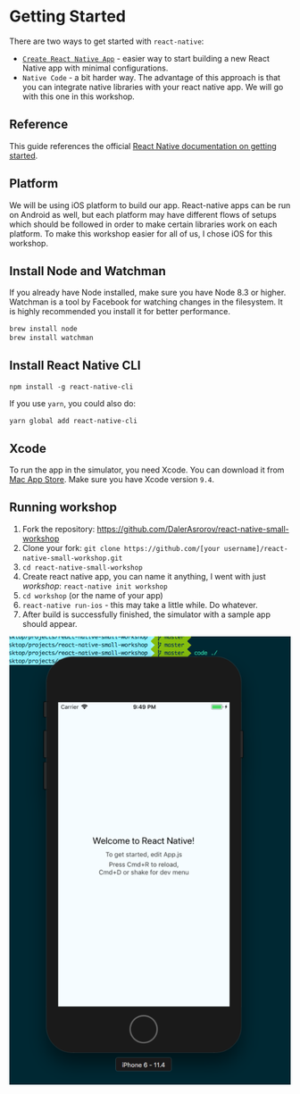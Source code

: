 # Getting Started

There are two ways to get started with `react-native`:

- [`Create React Native App`](https://github.com/react-community/create-react-native-app) - easier way to start building a new React Native app with minimal configurations.
- `Native Code` - a bit harder way. The advantage of this approach is that you can integrate native libraries with your react native app. We will go with this one in this workshop.

## Reference
This guide references the official [React Native documentation on getting started](https://facebook.github.io/react-native/docs/getting-started).

## Platform
We will be using iOS platform to build our app. React-native apps can be run on Android as well, but each platform may have different flows of setups which should be followed in order to make certain libraries work on each platform. To make this workshop easier for all of us, I chose iOS for this workshop.

## Install Node and Watchman
If you already have Node installed, make sure you have Node 8.3 or higher. Watchman is a tool by Facebook for watching changes in the filesystem. It is highly recommended you install it for better performance.
```shell
brew install node
brew install watchman
```

## Install React Native CLI
```shell
npm install -g react-native-cli
```
If you use `yarn`, you could also do:
```shell
yarn global add react-native-cli
```

## Xcode
To run the app in the simulator, you need Xcode. You can download it from [Mac App Store](https://itunes.apple.com/us/app/xcode/id497799835?mt=12). Make sure you have Xcode version `9.4`.

## Running workshop

1. Fork the repository: https://github.com/DalerAsrorov/react-native-small-workshop
2. Clone your fork: `git clone https://github.com/[your username]/react-native-small-workshop.git`
3. `cd react-native-small-workshop`
4. Create react native app, you can name it anything, I went with just *workshop*: `react-native init workshop`
5. `cd workshop` (or the name of your app)
6. `react-native run-ios` - this may take a little while. Do whatever.
7. After build is successfully finished, the simulator with a sample app should appear.

![Screenshot of the sample app in iOS](img/sample_app_screenshot.png "Sample app screenshot")
